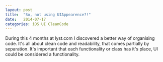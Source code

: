 ```yaml
---
layout: post
title:  "So, not using UIAppearence?!"
date:   2014-07-17
categories: iOS UI CleanCode
---
```


During this 4 months at lyst.com I discovered a better way of organising code. It's all about clean code and readability, that comes partially by separation.
It's important that each functionality or class has it's place, UI could be considered a functionality.
